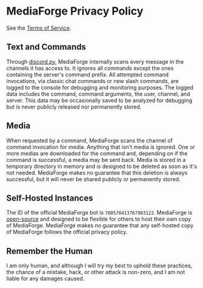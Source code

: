 # MediaForge Privacy Policy

See the [Terms of Service](terms_of_service.md).

## Text and Commands

Through [discord.py](https://github.com/Rapptz/discord.py), MediaForge internally scans every message in the channels it
has access to. It ignores all commands
except the ones containing the server's command prefix. All attempted command invocations, via classic chat commands or
new slash commands, are logged to the console for debugging and monitoring purposes. The logged data includes the
command, command arguments, the user, channel, and server. This data may be occasionally saved to be analyzed for
debugging but is never publicly released nor permanently stored.

## Media

When requested by a command, MediaForge scans the channel of command invocation for media. Anything that isn't media is
ignored. One or more medias are downloaded for the command and, depending on if the command is successful, a media may
be sent back. Media is stored in a temporary directory in memory and is designed to be deleted as soon as it's not
needed. MediaForge makes no guarantee that this deletion is always successful, but it will never be shared publicly or
permanently stored.

## Self-Hosted Instances

The ID of the official MediaForge bot is `780570413767983122`. MediaForge
is [open-source](https://github.com/machineonamission/mediaforge) and designed to be flexible for
others to host their own copy of MediaForge. MediaForge makes no guarantee that any self-hosted copy of MediaForge
follows the official privacy policy.

## Remember the Human

I am only human, and although I will try my best to uphold these practices, the chance of a mistake, hack, or other
attack is non-zero, and I am not liable for any damages caused.